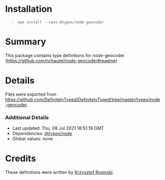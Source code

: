 # Installation
> `npm install --save @types/node-geocoder`

# Summary
This package contains type definitions for node-geocoder (https://github.com/nchaulet/node-geocoder#readme).

# Details
Files were exported from https://github.com/DefinitelyTyped/DefinitelyTyped/tree/master/types/node-geocoder.

### Additional Details
 * Last updated: Thu, 08 Jul 2021 18:51:19 GMT
 * Dependencies: [@types/node](https://npmjs.com/package/@types/node)
 * Global values: none

# Credits
These definitions were written by [Krzysztof Rosinski](https://github.com/rosek86).
